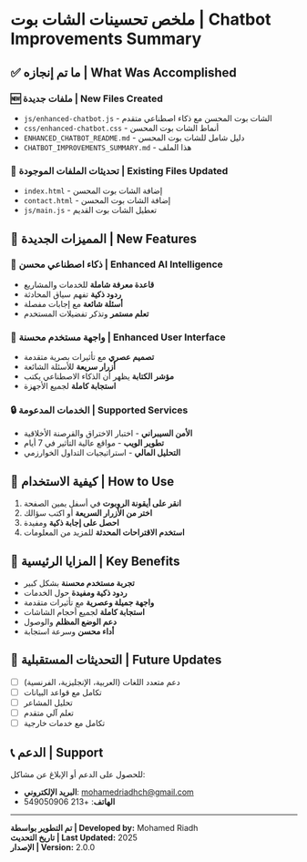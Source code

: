 # ملخص تحسينات الشات بوت | Chatbot Improvements Summary

## ✅ ما تم إنجازه | What Was Accomplished

### 🆕 ملفات جديدة | New Files Created
- `js/enhanced-chatbot.js` - الشات بوت المحسن مع ذكاء اصطناعي متقدم
- `css/enhanced-chatbot.css` - أنماط الشات بوت المحسن
- `ENHANCED_CHATBOT_README.md` - دليل شامل للشات بوت المحسن
- `CHATBOT_IMPROVEMENTS_SUMMARY.md` - هذا الملف

### 🔧 تحديثات الملفات الموجودة | Existing Files Updated
- `index.html` - إضافة الشات بوت المحسن
- `contact.html` - إضافة الشات بوت المحسن
- `js/main.js` - تعطيل الشات بوت القديم

## 🚀 المميزات الجديدة | New Features

### 🧠 ذكاء اصطناعي محسن | Enhanced AI Intelligence
- **قاعدة معرفة شاملة** للخدمات والمشاريع
- **ردود ذكية** تفهم سياق المحادثة
- **أسئلة شائعة** مع إجابات مفصلة
- **تعلم مستمر** وتذكر تفضيلات المستخدم

### 🎨 واجهة مستخدم محسنة | Enhanced User Interface
- **تصميم عصري** مع تأثيرات بصرية متقدمة
- **أزرار سريعة** للأسئلة الشائعة
- **مؤشر الكتابة** يظهر أن الذكاء الاصطناعي يكتب
- **استجابة كاملة** لجميع الأجهزة

### 🔒 الخدمات المدعومة | Supported Services
- **الأمن السيبراني** - اختبار الاختراق والقرصنة الأخلاقية
- **تطوير الويب** - مواقع عالية التأثير في 7 أيام
- **التحليل المالي** - استراتيجيات التداول الخوارزمي

## 📱 كيفية الاستخدام | How to Use

1. **انقر على أيقونة الروبوت** في أسفل يمين الصفحة
2. **اختر من الأزرار السريعة** أو اكتب سؤالك
3. **احصل على إجابة ذكية** ومفيدة
4. **استخدم الاقتراحات المحدثة** للمزيد من المعلومات

## 🌟 المزايا الرئيسية | Key Benefits

- **تجربة مستخدم محسنة** بشكل كبير
- **ردود ذكية ومفيدة** حول الخدمات
- **واجهة جميلة وعصرية** مع تأثيرات متقدمة
- **استجابة كاملة** لجميع أحجام الشاشات
- **دعم الوضع المظلم** والوصول
- **أداء محسن** وسرعة استجابة

## 🔄 التحديثات المستقبلية | Future Updates

- [ ] دعم متعدد اللغات (العربية، الإنجليزية، الفرنسية)
- [ ] تكامل مع قواعد البيانات
- [ ] تحليل المشاعر
- [ ] تعلم آلي متقدم
- [ ] تكامل مع خدمات خارجية

## 📞 الدعم | Support

للحصول على الدعم أو الإبلاغ عن مشاكل:
- **البريد الإلكتروني**: mohamedriadhch@gmail.com
- **الهاتف**: +213 549050906

---

**تم التطوير بواسطة | Developed by:** Mohamed Riadh  
**تاريخ التحديث | Last Updated:** 2025  
**الإصدار | Version:** 2.0.0
